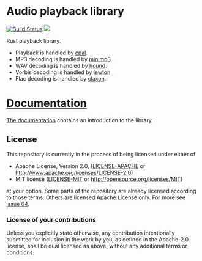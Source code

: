# Audio playback library

[![Build Status](https://travis-ci.org/tomaka/rodio.svg?branch=master)](https://travis-ci.org/tomaka/rodio)
[![](http://meritbadge.herokuapp.com/rodio)](https://crates.io/crates/rodio)

Rust playback library.

 - Playback is handled by [cpal](https://github.com/tomaka/cpal).
 - MP3 decoding is handled by [minimp3](https://github.com/lieff/minimp3).
 - WAV decoding is handled by [hound](https://github.com/ruud-v-a/hound).
 - Vorbis decoding is handled by [lewton](https://github.com/est31/lewton).
 - Flac decoding is handled by [claxon](https://github.com/ruuda/claxon).

# [Documentation](http://docs.rs/rodio)

[The documentation](http://docs.rs/rodio) contains an introduction to the library.

## License
[License]: #license

This repository is currently in the process of being licensed under either of

* Apache License, Version 2.0, ([LICENSE-APACHE](LICENSE-APACHE) or http://www.apache.org/licenses/LICENSE-2.0)
* MIT license ([LICENSE-MIT](LICENSE-MIT) or http://opensource.org/licenses/MIT)

at your option. Some parts of the repository are already licensed according to those terms. Others are licensed Apache License only. For more see [issue 64](https://github.com/tomaka/rodio/issues/64).

### License of your contributions

Unless you explicitly state otherwise, any contribution intentionally submitted for inclusion in the work by you, as defined in the Apache-2.0 license, shall be dual licensed as above, without any additional terms or conditions.
